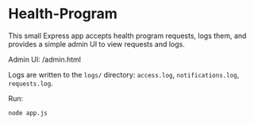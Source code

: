 # Health-Program

This small Express app accepts health program requests, logs them, and provides a simple admin UI to view requests and logs.

Admin UI: /admin.html

Logs are written to the `logs/` directory: `access.log`, `notifications.log`, `requests.log`.

Run:

```
node app.js
```
